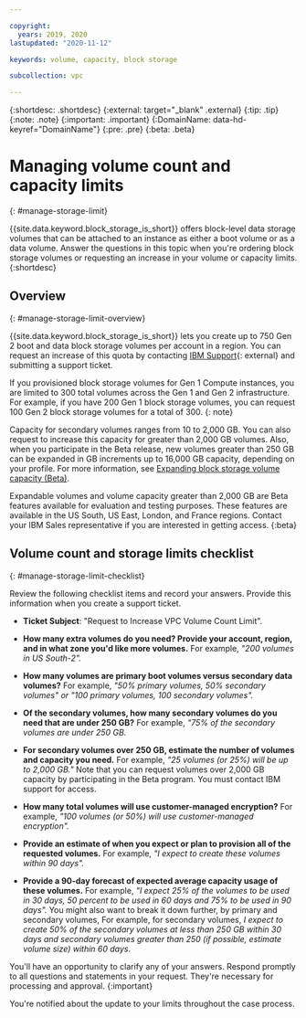 ```yaml
---

copyright:
  years: 2019, 2020
lastupdated: "2020-11-12"

keywords: volume, capacity, block storage

subcollection: vpc

---
```


{:shortdesc: .shortdesc}
{:external: target="_blank" .external}
{:tip: .tip}
{:note: .note}
{:important: .important}
{:DomainName: data-hd-keyref="DomainName"}
{:pre: .pre}
{:beta: .beta}

# Managing volume count and capacity limits
{: #manage-storage-limit}

{{site.data.keyword.block_storage_is_short}} offers block-level data storage volumes that can be attached to an instance as either a boot volume or as a data volume. Answer the questions in this topic when you're ordering block storage volumes or requesting an increase in your volume or capacity limits. 
{:shortdesc}

## Overview
{: #manage-storage-limit-overview}

{{site.data.keyword.block_storage_is_short}} lets you create up to 750 Gen 2 boot and data block storage volumes per account in a region. You can request an increase of this quota by contacting [IBM Support](https://{DomainName}/unifiedsupport/cases/add){: external} and submitting a support ticket. 

If you provisioned block storage volumes for Gen 1 Compute instances, you are limited to 300 total volumes across the Gen 1 and Gen 2 infrastructure. For example, if you have 200 Gen 1 block storage volumes, you can request 100 Gen 2 block storage volumes for a total of 300.
{: note}

Capacity for secondary volumes ranges from 10 to 2,000 GB. You can also request to increase this capacity for greater than 2,000 GB volumes. Also, when you participate in the Beta release, new volumes greater than 250 GB can be expanded in GB increments up to 16,000 GB capacity, depending on your profile. For more information, see [Expanding block storage volume capacity (Beta)](https://test.cloud.ibm.com).

Expandable volumes and volume capacity greater than 2,000 GB are Beta features available for evaluation and testing purposes. These features are available in the US South, US East, London, and France regions. Contact your IBM Sales representative if you are interested in getting access.
{:beta}

## Volume count and storage limits checklist
{: #manage-storage-limit-checklist}

Review the following checklist items and record your answers. Provide this information when you create a support ticket.

- **Ticket Subject**: "Request to Increase VPC Volume Count Limit".

- **How many extra volumes do you need? Provide your account, region, and in what zone you'd like more volumes.**
  For example, *"200 volumes in US South-2".*

- **How many volumes are primary boot volumes versus secondary data volumes?**
  For example, *"50% primary volumes, 50% secondary volumes" or "100 primary volumes, 100 secondary volumes".*

- **Of the secondary volumes, how many secondary volumes do you need that are under 250 GB?**
  For example, *"75% of the secondary volumes are under 250 GB.* 

- **For secondary volumes over 250 GB, estimate the number of volumes and capacity you need.**
  For example, *"25 volumes (or 25%) will be up to 2,000 GB."* Note that you can request volumes over 2,000 GB capacity by participating in the Beta program. You must contact IBM support for access.

- **How many total volumes will use customer-managed encryption?**
  For example, *"100 volumes (or 50%) will use customer-managed encryption".*

- **Provide an estimate of when you expect or plan to provision all of the requested volumes.**
  For example, *"I expect to create these volumes within 90 days".*

- **Provide a 90-day forecast of expected average capacity usage of these volumes.**
  For example, *"I expect 25% of the volumes to be used in 30 days, 50 percent to be used in 60 days and 75% to be used in 90 days".* You might also want to break it down further, by primary and secondary volumes, For example, for secondary volumes, *I expect to create 50% of the secondary volumes at less than 250 GB within 30 days and secondary volumes greater than 250 (if possible, estimate volume size) within 60 days*.

You'll have an opportunity to clarify any of your answers. Respond promptly to all questions and statements in your request. They're necessary for processing and approval.
{:important}

You're notified about the update to your limits throughout the case process.